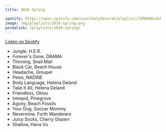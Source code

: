 ```yaml
---
title: 2018 Spring

spotify: https://open.spotify.com/user/katydecorah/playlist/72M0GKExdxNDzodTVKjFqz
image: img/playlists/2018-spring.png
permalink: /playlists/2018-spring/
---
```


[Listen on Spotify](https://open.spotify.com/user/katydecorah/playlist/72M0GKExdxNDzodTVKjFqz)

- Jungle, H.E.R.
- Forever's Gone, DRAMA
- Thinning, Snail Mail
- Black Car, Beach House
- Headache, Grouper
- Pews, NADINE
- Body Language, Helena Deland
- Take It All, Helena Deland
- Friendless, Oklou
- Intrepid, Pinegrove
- Agony, Beach Fossils
- Your Dog, Soccer Mommy
- Nevermine, Forth Wanderers
- Juicy Socks, Cherry Glazerr
- Shallow, Hana Vu
